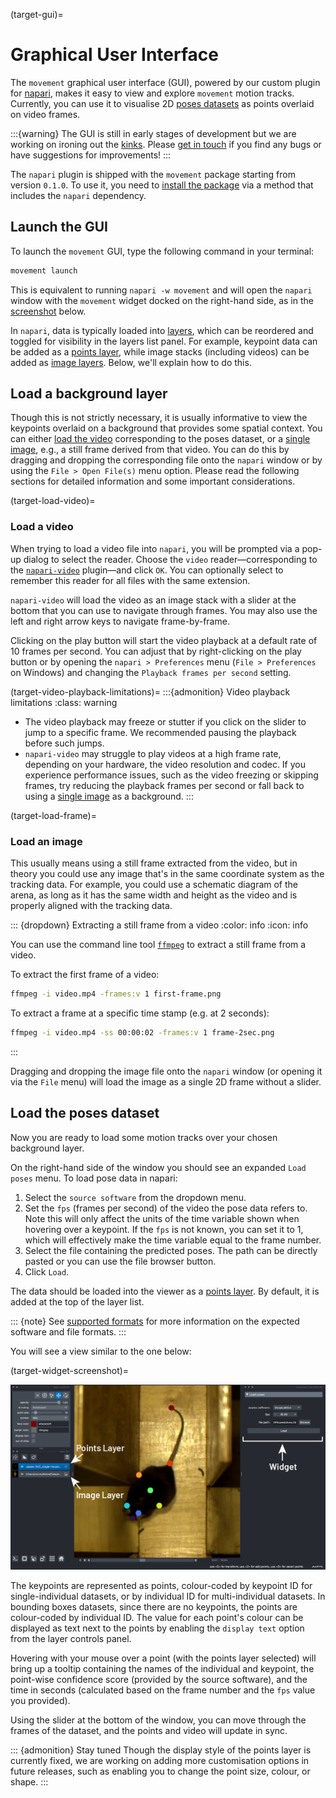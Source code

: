 (target-gui)=
# Graphical User Interface

The `movement` graphical user interface (GUI), powered by our custom plugin for
[napari](napari:), makes it easy to view and explore `movement`
motion tracks. Currently, you can use it to
visualise 2D [poses datasets](target-poses-and-bboxes-dataset)
as points overlaid on video frames.

:::{warning}
The GUI is still in early stages of development but we are working on ironing
out the [kinks](movement-github:issues?q=sort%3Aupdated-desc+is%3Aissue+state%3Aopen+label%3AGUI+label%3Abug).
Please [get in touch](target-get-in-touch)
if you find any bugs or have suggestions for improvements!
:::

The `napari` plugin is shipped with the `movement` package starting from
version `0.1.0`.  To use it, you need to
[install the package](target-installation) via a method that
includes the `napari` dependency.


## Launch the GUI

To launch the `movement` GUI, type the following command in your terminal:

```sh
movement launch
```

This is equivalent to running `napari -w movement` and will open the `napari`
window with the `movement` widget docked on the
right-hand side, as in the [screenshot](target-widget-screenshot) below.

In `napari`, data is typically loaded into [layers](napari:guides/layers.html),
which can be reordered and toggled for visibility in the layers list panel.
For example, keypoint data can be added as a
[points layer](napari:howtos/layers/points.html),
while image stacks (including videos) can be added as
[image layers](napari:howtos/layers/image.html).
Below, we'll explain how to do this.

## Load a background layer

Though this is not strictly necessary, it is usually informative to
view the keypoints overlaid on a background that provides
some spatial context. You can either [load the video](target-load-video)
corresponding to the poses dataset, or a [single image](target-load-frame),
e.g., a still frame derived from that video.
You can do this by dragging and dropping the corresponding file onto the
`napari` window or by using the `File > Open File(s)` menu option.
Please read the following sections for detailed information
and some important considerations.

(target-load-video)=
### Load a video

When trying to load a video file into `napari`, you will be prompted
via a pop-up dialog to select the reader.
Choose the `video` reader—corresponding to the
[`napari-video`](https://github.com/janclemenslab/napari-video)
plugin—and click `OK`. You can optionally select to remember this reader
for all files with the same extension.

`napari-video` will load the video as an image stack with a slider
at the bottom that you can use to navigate through frames.
You may also use the left and right arrow keys to navigate
frame-by-frame.

Clicking on the play button will start the video playback at a default
rate of 10 frames per second. You can adjust that by right-clicking on the
play button or by opening the `napari > Preferences` menu
(`File > Preferences` on Windows) and changing
the `Playback frames per second` setting.

(target-video-playback-limitations)=
:::{admonition} Video playback limitations
:class: warning

- The video playback may freeze or stutter if you click on the slider to jump
  to a specific frame. We recommended pausing the playback before such jumps.
- `napari-video` may struggle to play videos at a high frame rate, depending
  on your hardware, the video resolution and codec. If you experience
  performance issues, such as the video freezing or skipping frames,
  try reducing the playback frames per second or fall back to
  using a [single image](target-load-frame) as a background.
:::


(target-load-frame)=
### Load an image

This usually means using a still frame extracted from the video, but in theory
you could use any image that's in the same coordinate system as the
tracking data. For example, you could use a schematic diagram of the arena,
as long as it has the same width and height as the video and is
properly aligned with the tracking data.

::: {dropdown} Extracting a still frame from a video
:color: info
:icon: info

You can use the command line tool [`ffmpeg`](https://www.ffmpeg.org/)
to extract a still frame from a video.

To extract the first frame of a video:

```sh
ffmpeg -i video.mp4 -frames:v 1 first-frame.png
```

To extract a frame at a specific time stamp (e.g. at 2 seconds):

```sh
ffmpeg -i video.mp4 -ss 00:00:02 -frames:v 1 frame-2sec.png
```
:::

Dragging and dropping the image file onto the `napari` window
(or opening it via the `File` menu) will load the image
as a single 2D frame without a slider.

## Load the poses dataset

Now you are ready to load some motion tracks over your chosen background layer.

On the right-hand side of the window you should see
an expanded `Load poses` menu. To load pose data in napari:
1. Select the `source software` from the dropdown menu.
2. Set the `fps`  (frames per second) of the video the pose data refers to. Note this will only affect the units of the time variable shown when hovering over a keypoint. If the `fps` is not known, you can set it to 1, which will effectively make the time variable equal to the frame number.
3. Select the file containing the predicted poses. The path can be directly pasted or you can use the file browser button.
4. Click `Load`.

The data should be loaded into the viewer as a
[points layer](napari:howtos/layers/points.html).
By default, it is added at the top of the layer list.

::: {note}
See [supported formats](target-supported-formats) for more information on
the expected software and file formats.
:::


You will see a view similar to the one below:

(target-widget-screenshot)=

![napari widget with poses dataset loaded](../_static/napari_plugin_with_poses_as_points.png)

The keypoints are represented as points, colour-coded by
keypoint ID for single-individual datasets, or by individual ID for
multi-individual datasets. In bounding boxes datasets, since there are no keypoints,
the points are colour-coded by individual ID. The value for each point's colour can be displayed as text
next to the points by enabling the `display text` option from the
layer controls panel.

Hovering with your mouse over a point
(with the points layer selected) will
bring up a tooltip containing the names of the individual and keypoint,
the point-wise confidence score (provided by the source software),
and the time in seconds (calculated based on the frame number and
the `fps` value you provided).

Using the slider at the bottom of the window, you can move through
the frames of the dataset, and the points and video will update
in sync.

::: {admonition} Stay tuned
Though the display style of the points layer is currently fixed, we are
working on adding more customisation options in future releases, such as
enabling you to change the point size, colour, or shape.
:::
